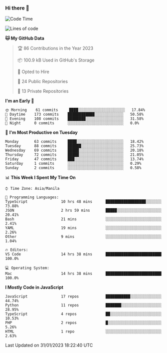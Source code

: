 ### Hi there 👋

<!--START_SECTION:waka-->
![Code Time](http://img.shields.io/badge/Code%20Time-39%20hrs%2013%20mins-blue)

![Lines of code](https://img.shields.io/badge/From%20Hello%20World%20I%27ve%20Written-73%20Thousand%20lines%20of%20code-blue)

**🐱 My GitHub Data** 

> 🏆 86 Contributions in the Year 2023
 > 
> 📦 100.9 kB Used in GitHub's Storage 
 > 
> 💼 Opted to Hire
 > 
> 📜 24 Public Repositories 
 > 
> 🔑 13 Private Repositories  
 > 
**I'm an Early 🐤** 

```text
🌞 Morning    61 commits     ████░░░░░░░░░░░░░░░░░░░░░   17.84% 
🌆 Daytime    173 commits    ████████████░░░░░░░░░░░░░   50.58% 
🌃 Evening    108 commits    ████████░░░░░░░░░░░░░░░░░   31.58% 
🌙 Night      0 commits      ░░░░░░░░░░░░░░░░░░░░░░░░░   0.0%

```
📅 **I'm Most Productive on Tuesday** 

```text
Monday       63 commits     ████░░░░░░░░░░░░░░░░░░░░░   18.42% 
Tuesday      88 commits     ██████░░░░░░░░░░░░░░░░░░░   25.73% 
Wednesday    69 commits     █████░░░░░░░░░░░░░░░░░░░░   20.18% 
Thursday     72 commits     █████░░░░░░░░░░░░░░░░░░░░   21.05% 
Friday       47 commits     ███░░░░░░░░░░░░░░░░░░░░░░   13.74% 
Saturday     1 commits      ░░░░░░░░░░░░░░░░░░░░░░░░░   0.29% 
Sunday       2 commits      ░░░░░░░░░░░░░░░░░░░░░░░░░   0.58%

```


📊 **This Week I Spent My Time On** 

```text
⌚︎ Time Zone: Asia/Manila

💬 Programming Languages: 
TypeScript               10 hrs 48 mins      ██████████████████░░░░░░░   73.88% 
JSON                     2 hrs 59 mins       █████░░░░░░░░░░░░░░░░░░░░   20.41% 
Bash                     21 mins             ░░░░░░░░░░░░░░░░░░░░░░░░░   2.41% 
YAML                     19 mins             ░░░░░░░░░░░░░░░░░░░░░░░░░   2.26% 
Other                    9 mins              ░░░░░░░░░░░░░░░░░░░░░░░░░   1.04%

🔥 Editors: 
VS Code                  14 hrs 38 mins      █████████████████████████   100.0%

💻 Operating System: 
Mac                      14 hrs 38 mins      █████████████████████████   100.0%

```

**I Mostly Code in JavaScript** 

```text
JavaScript               17 repos            ███████████░░░░░░░░░░░░░░   44.74% 
Python                   11 repos            ███████░░░░░░░░░░░░░░░░░░   28.95% 
TypeScript               4 repos             ██░░░░░░░░░░░░░░░░░░░░░░░   10.53% 
PHP                      2 repos             █░░░░░░░░░░░░░░░░░░░░░░░░   5.26% 
HTML                     1 repo              ░░░░░░░░░░░░░░░░░░░░░░░░░   2.63%

```



 Last Updated on 31/01/2023 18:22:40 UTC
<!--END_SECTION:waka-->
